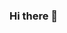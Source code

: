 ### Hi there 👋

<!--
**Mourya32/Mourya32** is a ✨ _special_ ✨ repository because its `README.md` (this file) appears on your GitHub profile.

Here are some ideas to get you started:

- 🔭 I’m currently exploring new things
- 🌱 I’m currently learning Bca
- 👯 I’m looking to collaborate with all the other coders
- 🤔 I’m looking for help with daveloping new projects and learning things
- 💬 Ask me about ...
- 📫 How to reach me: ...
- 😄 Pronouns: ...
- ⚡ Fun fact: ...
-->
